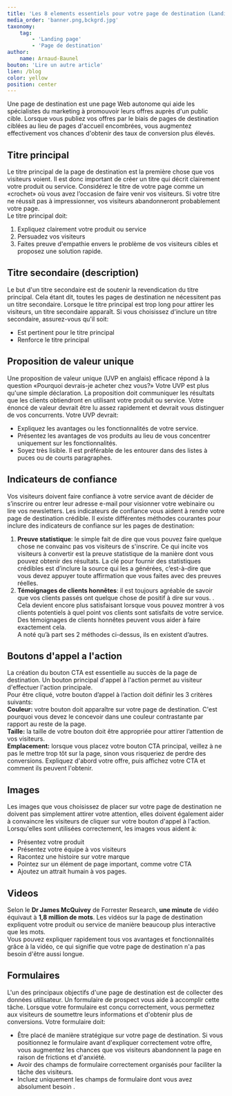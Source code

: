 ```yaml
---
title: 'Les 8 elements essentiels pour votre page de destination (Landing page)'
media_order: 'banner.png,bckgrd.jpg'
taxonomy:
    tag:
        - 'Landing page'
        - 'Page de destination'
author:
    name: Arnaud-Baunel
bouton: 'Lire un autre article'
lien: /blog
color: yellow
position: center
---
```


Une page de destination est une page Web autonome qui aide les spécialistes du marketing à promouvoir leurs offres auprès d'un public cible. Lorsque vous publiez vos offres par le biais de pages de destination ciblées au lieu de pages d'accueil encombrées, vous augmentez effectivement vos chances d'obtenir des taux de conversion plus élevés.<br>
## Titre principal
Le titre principal de la page de destination est la première chose que vos visiteurs voient. Il est donc important de créer un titre qui décrit clairement votre produit ou service. Considérez le titre de votre page comme un «crochet» où vous avez l’occasion de faire venir vos visiteurs. Si votre titre ne réussit pas à impressionner, vos visiteurs abandonneront probablement votre page.<br>
Le titre principal doit:
1. Expliquez clairement votre produit ou service 
2. Persuadez vos visiteurs 
3. Faites preuve d'empathie envers le problème de vos visiteurs cibles et proposez une solution rapide.

## Titre secondaire (description) 
Le but d'un titre secondaire est de soutenir la revendication du titre principal. Cela étant dit, toutes les pages de destination ne nécessitent pas un titre secondaire. Lorsque le titre principal est trop long pour attirer les visiteurs, un titre secondaire apparaît.
Si vous choisissez d'inclure un titre secondaire, assurez-vous qu'il soit:<br>
* Est pertinent pour le titre principal
* Renforce le titre principal

## Proposition de valeur unique
Une proposition de valeur unique (UVP en anglais) efficace répond à la question «Pourquoi devrais-je acheter chez vous?» Votre UVP est plus qu'une simple déclaration. La proposition doit communiquer les résultats que les clients obtiendront en utilisant votre produit ou service.
Votre énoncé de valeur devrait être lu assez rapidement et devrait vous distinguer de vos concurrents.
Votre UVP devrait:
* Expliquez les avantages ou les fonctionnalités de votre service. <br>
* Présentez les avantages de vos produits au lieu de vous concentrer uniquement sur les fonctionnalités. <br>
* Soyez très lisible. Il est préférable de les entourer dans des listes à puces ou de courts paragraphes. <br>

## Indicateurs de confiance
Vos visiteurs doivent faire confiance à votre service avant de décider de s’inscrire ou entrer leur adresse e-mail pour visionner votre webinaire ou lire vos newsletters. Les indicateurs de confiance vous aident à rendre votre page de destination crédible.
Il existe différentes méthodes courantes pour inclure des indicateurs de confiance sur les pages de destination:<br>
1. **Preuve statistique**: le simple fait de dire que vous pouvez faire quelque chose ne convainc pas vos visiteurs de s'inscrire. Ce qui incite vos visiteurs à convertir est la preuve statistique de la manière dont vous pouvez obtenir des résultats. La clé pour fournir des statistiques crédibles est d’inclure la source qui les a générées, c’est-à-dire que vous devez appuyer toute affirmation que vous faites avec des preuves réelles.<br>
2. **Témoignages de clients honnêtes**: il est toujours agréable de savoir que vos clients passés ont quelque chose de positif à dire sur vous. . Cela devient encore plus satisfaisant lorsque vous pouvez montrer à vos clients potentiels à quel point vos clients sont satisfaits de votre service. Des témoignages de clients honnêtes peuvent vous aider à faire exactement cela.<br>
A noté qu’à part ses 2 méthodes ci-dessus, ils en existent d’autres.

## Boutons d'appel a l'action
La création du bouton CTA est essentielle au succès de la page de destination.
Un bouton principal d'appel à l'action permet au visiteur d'effectuer l'action principale.<br>
Pour être cliqué, votre bouton d’appel à l’action doit définir les 3 critères suivants:<br>
**Couleur:** votre bouton doit apparaître sur votre page de destination. C'est pourquoi vous devez le concevoir dans une couleur contrastante par rapport au reste de la page.<br>
**Taille:** la taille de votre bouton doit être appropriée pour attirer l’attention de vos visiteurs.<br>
**Emplacement:** lorsque vous placez votre bouton CTA principal, veillez à ne pas le mettre trop tôt sur la page, sinon vous risqueriez de perdre des conversions. Expliquez d'abord votre offre, puis affichez votre CTA et comment ils peuvent l'obtenir.

## Images
Les images que vous choisissez de placer sur votre page de destination ne doivent pas simplement attirer votre attention, elles doivent également aider à convaincre les visiteurs de cliquer sur votre bouton d'appel à l'action.
Lorsqu'elles sont utilisées correctement, les images vous aident à:
* Présentez votre produit
* Présentez votre équipe à vos visiteurs
* Racontez une histoire sur votre marque
* Pointez sur un élément de page important, comme votre CTA
* Ajoutez un attrait humain à vos pages.

## Videos
Selon le **Dr James McQuivey** de Forrester Research, **une minute** de vidéo équivaut à **1,8 million de mots**. Les vidéos sur la page de destination expliquent votre produit ou service de manière beaucoup plus interactive que les mots.<br>
Vous pouvez expliquer rapidement tous vos avantages et fonctionnalités grâce à la vidéo, ce qui signifie que votre page de destination n'a pas besoin d'être aussi longue.

## Formulaires 
L'un des principaux objectifs d'une page de destination est de collecter des données utilisateur. Un formulaire de prospect vous aide à accomplir cette tâche. Lorsque votre formulaire est conçu correctement, vous permettez aux visiteurs de soumettre leurs informations et d'obtenir plus de conversions.
Votre formulaire doit:<br>
* Être placé de manière stratégique sur votre page de destination. Si vous positionnez le formulaire avant d'expliquer correctement votre offre, vous augmentez les chances que vos visiteurs abandonnent la page en raison de frictions et d'anxiété. <br>
* Avoir des champs de formulaire correctement organisés pour faciliter la tâche des visiteurs. <br>
* Incluez uniquement les champs de formulaire dont vous avez absolument besoin . <br>






